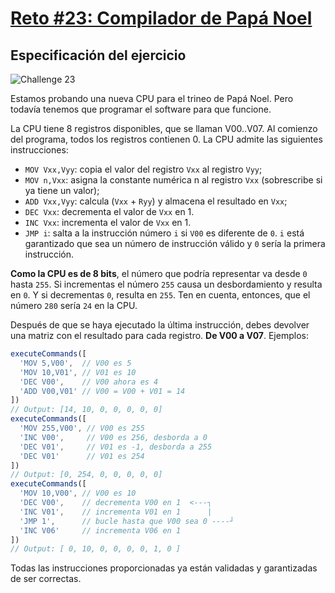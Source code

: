 # [Reto #23: Compilador de Papá Noel](https://adventjs.dev/es/challenges/2022/23)

## Especificación del ejercicio

![Challenge 23](https://adventjs.dev/challenges-2022/23.svg)

Estamos probando una nueva CPU para el trineo de Papá Noel. Pero todavía tenemos que programar el software para que funcione.

La CPU tiene 8 registros disponibles, que se llaman V00..V07. Al comienzo del programa, todos los registros contienen 0. La CPU admite las siguientes instrucciones:

- ``MOV Vxx,Vyy``: copia el valor del registro ``Vxx`` al registro ``Vyy``;
- ``MOV n,Vxx``: asigna la constante numérica n al registro ``Vxx`` (sobrescribe si ya tiene un valor);
- ``ADD Vxx,Vyy``: calcula (``Vxx`` + ``Ryy``) y almacena el resultado en ``Vxx``;
- ``DEC Vxx``: decrementa el valor de ``Vxx`` en 1.
- ``INC Vxx``: incrementa el valor de ``Vxx`` en 1.
- ``JMP i``: salta a la instrucción número ``i`` si ``V00`` es diferente de ``0``. ``i`` está garantizado que sea un número de instrucción válido y ``0`` sería la primera instrucción.

**Como la CPU es de 8 bits**, el número que podría representar va desde ``0`` hasta ``255``. Si incrementas el número ``255`` causa un desbordamiento y resulta en ``0``. Y si decrementas ``0``, resulta en ``255``. Ten en cuenta, entonces, que el número ``280`` sería ``24`` en la CPU.

Después de que se haya ejecutado la última instrucción, debes devolver una matriz con el resultado para cada registro. **De V00 a V07**. Ejemplos:

```javascript
executeCommands([
  'MOV 5,V00',  // V00 es 5
  'MOV 10,V01', // V01 es 10
  'DEC V00',    // V00 ahora es 4
  'ADD V00,V01' // V00 = V00 + V01 = 14
])
// Output: [14, 10, 0, 0, 0, 0, 0]
executeCommands([
  'MOV 255,V00', // V00 es 255
  'INC V00',     // V00 es 256, desborda a 0
  'DEC V01',     // V01 es -1, desborda a 255
  'DEC V01'      // V01 es 254
])
// Output: [0, 254, 0, 0, 0, 0, 0]
executeCommands([
  'MOV 10,V00', // V00 es 10
  'DEC V00',    // decrementa V00 en 1  <---┐
  'INC V01',    // incrementa V01 en 1      |
  'JMP 1',      // bucle hasta que V00 sea 0 ----┘
  'INC V06'     // incrementa V06 en 1
])
// Output: [ 0, 10, 0, 0, 0, 0, 1, 0 ]
```

Todas las instrucciones proporcionadas ya están validadas y garantizadas de ser correctas.
